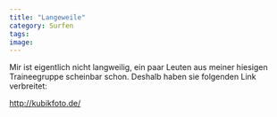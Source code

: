 ```yaml
---
title: "Langeweile"
category: Surfen
tags: 
image: 
---
```


Mir ist eigentlich nicht langweilig, ein paar Leuten aus meiner hiesigen Traineegruppe scheinbar schon. Deshalb haben sie folgenden Link verbreitet:  

<http://kubikfoto.de/>